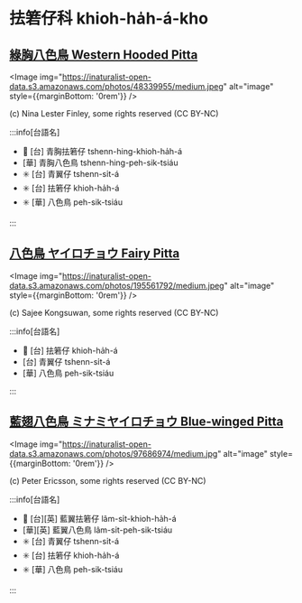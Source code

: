 # 抾箬仔科 khioh-ha̍h-á-kho

## [綠胸八色鳥 Western Hooded Pitta](https://ebird.org/species/wehpit1)

<Image img="https://inaturalist-open-data.s3.amazonaws.com/photos/48339955/medium.jpeg" alt="image" style={{marginBottom: '0rem'}} />

<p className="image-caption">
(c) Nina Lester Finley, some rights reserved (CC BY-NC)
</p>

:::info[台語名]

- 🎯 [台] 青胸抾箬仔 tshenn-hing-khioh-ha̍h-á
- [華] 青胸八色鳥 tshenn-hing-peh-sik-tsiáu
- ✳️ [台] 青翼仔 tshenn-si̍t-á
- ✳️ [台] 抾箬仔 khioh-ha̍h-á
- ✳️ [華] 八色鳥 peh-sik-tsiáu

:::

## [八色鳥 ヤイロチョウ Fairy Pitta](https://ebird.org/species/faipit1)

<Image img="https://inaturalist-open-data.s3.amazonaws.com/photos/195561792/medium.jpeg" alt="image" style={{marginBottom: '0rem'}} />

<p className="image-caption">
(c) Sajee Kongsuwan, some rights reserved (CC BY-NC)
</p>

:::info[台語名]

- 🎯 [台] 抾箬仔 khioh-ha̍h-á
- [台] 青翼仔 tshenn-si̍t-á
- [華] 八色鳥 peh-sik-tsiáu

:::

## [藍翅八色鳥 ミナミヤイロチョウ Blue-winged Pitta](https://ebird.org/species/blwpit1)

<Image img="https://inaturalist-open-data.s3.amazonaws.com/photos/97686974/medium.jpg" alt="image" style={{marginBottom: '0rem'}} />

<p className="image-caption">
(c) Peter Ericsson, some rights reserved (CC BY-NC)
</p>

:::info[台語名]

- 🎯 [台][英] 藍翼抾箬仔 lâm-si̍t-khioh-ha̍h-á
- [華][英] 藍翼八色鳥 lâm-si̍t-peh-sik-tsiáu
- ✳️ [台] 青翼仔 tshenn-si̍t-á
- ✳️ [台] 抾箬仔 khioh-ha̍h-á
- ✳️ [華] 八色鳥 peh-sik-tsiáu

:::
